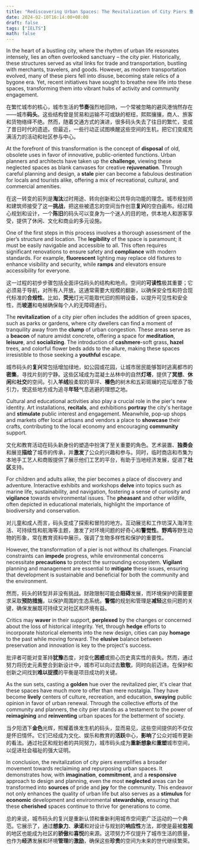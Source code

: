 ```yaml
---
title: "Rediscovering Urban Spaces: The Revitalization of City Piers 重探城市空间：城市码头的复兴"
date: 2024-02-10T16:14:00+08:00
draft: false
tags: ["IELTS"]
math: false
---
```


In the heart of a bustling city, where the rhythm of urban life resonates intensely, lies an often overlooked sanctuary – the city pier. Historically, these structures served as vital links for trade and transportation, bustling with merchants, travelers, and goods. However, as modern transportation evolved, many of these piers fell into disuse, becoming stale relics of a bygone era. Yet, recent initiatives have sought to breathe new life into these spaces, transforming them into vibrant hubs of activity and community engagement.

在繁忙城市的核心，城市生活的**节奏**强烈地回响，一个常被忽略的避风港悄然存在——城市**码头**。这些结构曾是贸易和运输不可或缺的枢纽，熙熙攘攘，商人、旅客和货物络绎不绝。然而，随着交通方式的演进，很多码头失去了往日的繁忙，变成了昔日时代的遗迹。但最近，一些行动正试图唤醒这些空间的生机，把它们变成充满活力的活动和社区参与中心。

At the forefront of this transformation is the concept of **disposal** of old, obsolete uses in favor of innovative, public-oriented functions. Urban planners and architects have taken up the **challenge**, viewing these neglected spaces as blank canvases for creative **rejuvenation**. Through careful planning and design, a **stale** pier can become a fabulous destination for locals and tourists alike, offering a mix of recreational, cultural, and commercial amenities.

在这一转变的前列是**淘汰**过时用途、转向创新和公共导向功能的理念。城市规划师和建筑师接受了这一**挑战**，把这些被遗忘的空间当作创意**复兴**的空白画布。经过精心规划和设计，一个**陈旧**的码头可以变身为一个迷人的目的地，供本地人和游客享受，提供了休闲、文化和商业的多元设施。

One of the first steps in this process involves a thorough assessment of the pier’s structure and location. The **legibility** of the space is paramount; it must be easily navigable and accessible to all. This often requires significant renovations to ensure safety and **compliance** with modern standards. For example, **fluorescent** lighting may replace old fixtures to enhance visibility and security, while **ramps** and elevators ensure accessibility for everyone.

这一过程的初步步骤包括全面评估码头的结构和地点。空间的**可读性**极其重要；它必须易于导航，对所有人开放。这通常需要大规模的翻新，以确保安全性和符合现代标准的**合规性**。比如，**荧光**灯光可能取代旧的照明设备，以提升可见性和安全性，而**坡道**和电梯确保每个人的无障碍通行。

The **revitalization** of a city pier often includes the addition of green spaces, such as parks or gardens, where city dwellers can find a moment of tranquility away from the **clump** of urban congestion. These areas serve as a **beacon** of nature amidst concrete, offering a space for **meditation**, **leisure**, and **socializing**. The introduction of **cashmere**-soft grass, **hazel** trees, and colorful flower beds adds to the allure, making these spaces irresistible to those seeking a **youthful** escape.

城市码头的**复兴**常包括增加绿地，如公园或花园，让城市居民能够暂时逃离都市的**密集**，寻找片刻的宁静。这些区域成为混凝土丛林中的自然**灯塔**，提供了**冥想**、**休闲**和**社交**的空间。引入**羊绒**般柔软的草坪、**榛色**的树木和五彩斑斓的花坛增添了吸引力，使这些地方成为追寻**年轻**气息逃避的理想之地。

Cultural and educational activities also play a crucial role in the pier's new identity. Art installations, **recitals**, and exhibitions **portray** the city's heritage and **stimulate** public interest and engagement. Meanwhile, pop-up shops and markets offer local artisans and vendors a place to **showcase** their crafts, contributing to the local economy and encouraging **community** support.

文化和教育活动在码头新身份的塑造中扮演了至关重要的角色。艺术装置、**独奏会**和展览**描绘**了城市的传承，并**激发**了公众的兴趣和参与。同时，临时商店和市集为本地手工艺人和商贩提供了展示他们工艺的平台，有助于当地经济发展，促进了**社区**支持。

For children and adults alike, the pier becomes a place of discovery and adventure. Interactive exhibits and workshops **delve** into topics such as marine life, sustainability, and navigation, fostering a sense of curiosity and **vigilance** towards environmental issues. The **pheasant** and other wildlife, often depicted in educational materials, highlight the importance of biodiversity and conservation.

对儿童和成人而言，码头变成了探索和冒险的地方。互动展览和工作坊深入海洋生活、可持续性和航海等主题，激发了对环境问题的好奇心和**警觉性**。**野鸡**等野生动物的形象，常在教育资料中展示，强调了生物多样性和保护的重要性。

However, the transformation of a pier is not without its challenges. Financial constraints can **impede** progress, while environmental concerns necessitate **precautions** to protect the surrounding ecosystem. **Vigilant** planning and management are essential to **mitigate** these issues, ensuring that development is sustainable and beneficial for both the community and the environment.

然而，码头的转型并非没有挑战。财政限制可能会**阻碍**发展，而环境保护的需要要求采取**预防措施**，以保护周围的生态系统。**警惕**的规划和管理是**减轻**这些问题的关键，确保发展既可持续又对社区和环境有益。

Critics may **waver** in their support, **perplexed** by the changes or concerned about the loss of historical integrity. Yet, through **hedge** efforts to incorporate historical elements into the new design, cities can pay **homage** to the past while moving forward. The **elusive** balance between preservation and innovation is key to the project's success.

批评者可能对变革持**犹豫**态度，对变化**困惑**或担心历史真实性的丧失。然而，通过努力将历史元素整合到新设计中，城市可以向过去**致敬**，同时向前迈进。在保护和创新之间找到**难以捉摸**的平衡是项目成功的关键。

As the sun sets, casting a **golden** hue over the revitalized pier, it's clear that these spaces have much more to offer than mere nostalgia. They have become **lively** centers of culture, recreation, and education, **swaying** public opinion in favor of urban renewal. Through the collective efforts of the community and planners, the city pier stands as a testament to the power of **reimagining** and **reinventing** urban spaces for the betterment of society.

当夕阳洒下**金色**光辉，照耀着焕发生机的码头，显而易见，这些空间提供的不仅仅是怀旧情怀。它们已经成为文化、娱乐和教育的**活跃**中心，**影响**了公众对城市更新的看法。通过社区和规划者的共同努力，城市码头成为**重新想象**和**重塑**城市空间，以促进社会福祉的强大证明。

In conclusion, the revitalization of city piers exemplifies a broader movement towards reclaiming and repurposing urban spaces. It demonstrates how, with **imagination**, **commitment**, and a **responsive** approach to design and planning, even the most **neglected** areas can be transformed into **sources** of pride and **joy** for the community. This endeavor not only enhances the quality of urban life but also serves as a **stimulus** for **economic** development and environmental **stewardship**, ensuring that these **cherished** spaces continue to thrive for generations to come.

总的来说，城市码头的复兴是重新认领和重新利用城市空间更广泛运动的一个典范。它展示了，通过**想象力**、**承诺**和对设计与规划的**响应性**方法，即使是最被**忽视**的地区也能成为社区的**骄傲**和**喜悦**的来源。这项努力不仅提升了城市生活的质量，也作为**经济**发展和环境**管理**的**激励**，确保这些**珍贵**的空间为未来的世代继续繁荣。
